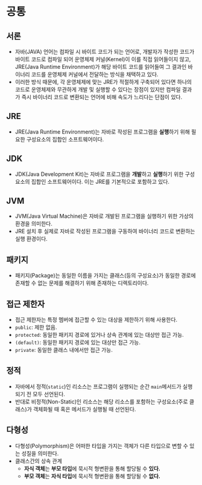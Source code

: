# 공통

## 서론
- 자바(JAVA) 언어는 컴파일 시 바이트 코드가 되는 언어로, 개발자가 작성한 코드가 바이트 코드로 컴파일 되어 운영체제 커널(Kernel)이 이를 직접 읽어들이지 않고, JRE(Java Runtime Environment)가 해당 바이트 코드를 읽어들여 그 결과인 바이너리 코드를 운영체제 커널에서 전달하는 방식을 채택하고 있다.
- 이러한 방식 때문에, 각 운영체제에 맞는 JRE가 적절하게 구축되어 있다면 하나의 코드로 운영체제와 무관하게 개발 및 실행할 수 있다는 장점이 있지만 컴파일 결과가 즉시 바이너리 코드로 변환되는 언어에 비해 속도가 느리다는 단점이 있다.

## JRE
- JRE(Java Runtime Environment)는 자바로 작성된 프로그램을 **실행**하기 위해 필요한 구성요소의 집합인 소프트웨어이다.

## JDK
- JDK(Java Development Kit)는 자바로 프로그램을 **개발**하고 **실행**하기 위한 구성요소의 집합인 소프트웨어이다. 이는 JRE를 기본적으로 포함하고 있다.

## JVM
- JVM(Java Virtual Machine)은 자바로 개발된 프로그램을 실행하기 위한 가상의 환경을 의미한다.
- JRE 설치 후 실제로 자바로 작성된 프로그램을 구동하여 바이너리 코드로 변환하는 실행 환경이다.

## 패키지
- 패키지(Package)는 동일한 이름을 가지는 클래스(등의 구성요소)가 동일한 경로에 존재할 수 없는 문제를 해결하기 위해 존재하는 디렉토리이다.

## 접근 제한자
- 접근 제한자는 특정 멤버에 접근할 수 있는 대상을 제한하기 위해 사용한다.
- `public`: 제한 없음.
- `protected`: 동일한 패키지 경로에 있거나 상속 관계에 있는 대상만 접근 가능.
- `(default)`: 동일한 패키지 경로에 있는 대상만 접근 가능.
- `private`: 동일한 클래스 내에서만 접근 가능.

## 정적
- 자바에서 정적(`static`)인 리소스는 프로그램이 실행되는 순간 `main`메서드가 실행되기 전 모두 선언된다.
- 반대로 비정적(Non-Static)인 리소스는 해당 리소스를 포함하는 구성요소(주로 클래스)가 객체화될 때 혹은 메서드가 실행될 때 선언된다.

## 다형성
- 다형성(Polymorphism)은 어떠한 타입을 가지는 객체가 다른 타입으로 변할 수 있는 성질을 의미한다.
- 클래스간의 상속 관계
  - **자식 객체**는 **부모 타입**에 묵시적 형변환을 통해 할당될 수 **있다.**
  - **부모 객체**는 **자식 타입**에 묵시적 형변환을 통해 할당될 수 **없다.**

